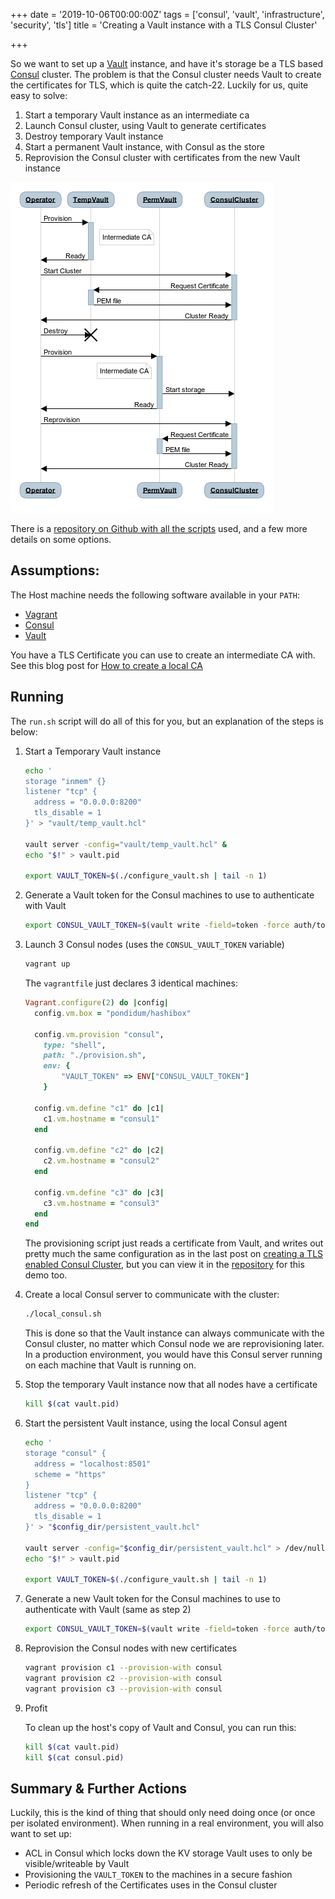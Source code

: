 +++
date = '2019-10-06T00:00:00Z'
tags = ['consul', 'vault', 'infrastructure', 'security', 'tls']
title = 'Creating a Vault instance with a TLS Consul Cluster'

+++

So we want to set up a [Vault](https://www.vaultproject.io/) instance, and have it's storage be a TLS based [Consul](https://www.consul.io/) cluster.  The problem is that the Consul cluster needs Vault to create the certificates for TLS, which is quite the catch-22.  Luckily for us, quite easy to solve:

1. Start a temporary Vault instance as an intermediate ca
2. Launch Consul cluster, using Vault to generate certificates
3. Destroy temporary Vault instance
4. Start a permanent Vault instance, with Consul as the store
5. Reprovision the Consul cluster with certificates from the new Vault instance

![Sequence diagram of the previous numbered list](/images/consul-vault-bootstrap.png)

There is a [repository on Github with all the scripts](https://github.com/Pondidum/vault-consul-bootstrap-demo) used, and a few more details on some options.

## Assumptions:

The Host machine needs the following software available in your `PATH`:

* [Vagrant](https://www.vagrantup.com/)
* [Consul](https://www.consul.io/)
* [Vault](https://www.vaultproject.io/)

You have a TLS Certificate you can use to create an intermediate CA with.  See this blog post for [How to create a local CA](/2019/08/25/vault-development-ca/)

## Running

The `run.sh` script will do all of this for you, but an explanation of the steps is below:

1. Start a Temporary Vault instance

    ```bash
    echo '
    storage "inmem" {}
    listener "tcp" {
      address = "0.0.0.0:8200"
      tls_disable = 1
    }' > "vault/temp_vault.hcl"

    vault server -config="vault/temp_vault.hcl" &
    echo "$!" > vault.pid

    export VAULT_TOKEN=$(./configure_vault.sh | tail -n 1)
    ```

2. Generate a Vault token for the Consul machines to use to authenticate with Vault

    ```bash
    export CONSUL_VAULT_TOKEN=$(vault write -field=token -force auth/token/create)
    ```

3. Launch 3 Consul nodes (uses the `CONSUL_VAULT_TOKEN` variable)

    ```bash
    vagrant up
    ```

    The `vagrantfile` just declares 3 identical machines:

    ```ruby
    Vagrant.configure(2) do |config|
      config.vm.box = "pondidum/hashibox"

      config.vm.provision "consul",
        type: "shell",
        path: "./provision.sh",
        env: {
            "VAULT_TOKEN" => ENV["CONSUL_VAULT_TOKEN"]
        }

      config.vm.define "c1" do |c1|
        c1.vm.hostname = "consul1"
      end

      config.vm.define "c2" do |c2|
        c2.vm.hostname = "consul2"
      end

      config.vm.define "c3" do |c3|
        c3.vm.hostname = "consul3"
      end
    end
    ```

    The provisioning script just reads a certificate from Vault, and writes out pretty much the same configuration as in the last post on [creating a TLS enabled Consul Cluster](/2019/09/14/consul-tls-cluster), but you can view it in the [repository](https://github.com/Pondidum/vault-consul-bootstrap-demo) for this demo too.

4. Create a local Consul server to communicate with the cluster:

    ```bash
    ./local_consul.sh
    ```

    This is done so that the Vault instance can always communicate with the Consul cluster, no matter which Consul node we are reprovisioning later.  In a production environment, you would have this Consul server running on each machine that Vault is running on.

5.  Stop the temporary Vault instance now that all nodes have a certificate

    ```bash
    kill $(cat vault.pid)
    ```

6. Start the persistent Vault instance, using the local Consul agent

    ```bash
    echo '
    storage "consul" {
      address = "localhost:8501"
      scheme = "https"
    }
    listener "tcp" {
      address = "0.0.0.0:8200"
      tls_disable = 1
    }' > "$config_dir/persistent_vault.hcl"

    vault server -config="$config_dir/persistent_vault.hcl" > /dev/null &
    echo "$!" > vault.pid

    export VAULT_TOKEN=$(./configure_vault.sh | tail -n 1)
    ```

7. Generate a new Vault token for the Consul machines to use to authenticate with Vault (same as step 2)

    ```bash
    export CONSUL_VAULT_TOKEN=$(vault write -field=token -force auth/token/create)
    ```

8. Reprovision the Consul nodes with new certificates

    ```bash
    vagrant provision c1 --provision-with consul
    vagrant provision c2 --provision-with consul
    vagrant provision c3 --provision-with consul
    ```

9. Profit

    To clean up the host's copy of Vault and Consul, you can run this:

    ```bash
    kill $(cat vault.pid)
    kill $(cat consul.pid)
    ```

## Summary & Further Actions

Luckily, this is the kind of thing that should only need doing once (or once per isolated environment).  When running in a real environment, you will also want to set up:

* ACL in Consul which locks down the KV storage Vault uses to only be visible/writeable by Vault
* Provisioning the `VAULT_TOKEN` to the machines in a secure fashion
* Periodic refresh of the Certificates uses in the Consul cluster
